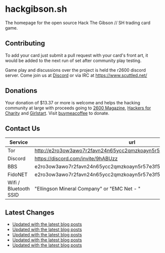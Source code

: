 # hackgibson.sh
The homepage for the open source Hack The Gibson // SH trading card game.


## Contributing

To add your card just submit a pull request with your card's front art, it would be added to the next run of set after community play testing.

Game play and discussions over the project is held the r2600 discord server. Come join us at [Discord](https://discord.com/invite/9hABUzz) or via IRC at https://www.scuttled.net/


## Donations

Your donation of $13.37 or more is welcome and helps the hacking community at large with proceeds going to [2600 Magazine](https://2600.com/), [Hackers for Charity](https://hackersforcharity.org) and [Girlstart](https://girlstart.org).  Visit [buymeacoffee](https://www.buymeacoffee.com/hackgibson.sh) to donate.


## Contact Us

Service | url
-|-
Tor | http://e2ro3ow3awo7r2favn24n65ycc2qmzkoayn5r57e3f56nvjwdcgg32ad.onion
Discord | https://discord.com/invite/9hABUzz
BBS | e2ro3ow3awo7r2favn24n65ycc2qmzkoayn5r57e3f56nvjwdcgg32ad.onion:23
FidoNET | e2ro3ow3awo7r2favn24n65ycc2qmzkoayn5r57e3f56nvjwdcgg32ad.onion:24554
Wifi / Bluetooth SSID | "Ellingson Mineral Company" or "EMC Net - <fidonet address>"

## Latest Changes
<!-- BLOG-POST-LIST:START -->
- [Updated with the latest blog posts](https://github.com/DFW2600/hackgibson.sh/commit/e960f07abf534d38cb59846429b61bb168d70845)
- [Updated with the latest blog posts](https://github.com/DFW2600/hackgibson.sh/commit/78e9a44f75eb41a14572b3800bfbb354f4a5af51)
- [Updated with the latest blog posts](https://github.com/DFW2600/hackgibson.sh/commit/18a1c79debdf0e63758aae7d7d04ac5232b77cd3)
- [Updated with the latest blog posts](https://github.com/DFW2600/hackgibson.sh/commit/fa4ff4c13367dd7c8ac5c431380633caf56ee15a)
- [Updated with the latest blog posts](https://github.com/DFW2600/hackgibson.sh/commit/3046f4a3aa2dfea9c44fe8b7e191d31299f44bf4)
<!-- BLOG-POST-LIST:END -->
